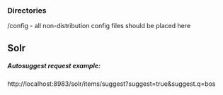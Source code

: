 ### Directories
/config - all non-distribution config files should be placed here

## Solr
##### Autosuggest request example:
http://localhost:8983/solr/items/suggest?suggest=true&suggest.q=bos

